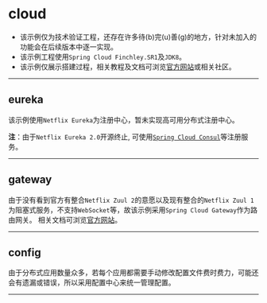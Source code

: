 # cloud

- 该示例仅为技术验证工程，还存在许多待(b)完(u)善(g)的地方，针对未加入的功能会在后续版本中逐一实现。
- 该示例工程使用`Spring Cloud Finchley.SR1`及`JDK8`。
- 该示例仅展示搭建过程，相关教程及文档可浏览[官方网站](https://projects.spring.io/spring-cloud/)或相关社区。

---

## eureka

该示例使用`Netflix Eureka`为注册中心，暂未实现高可用分布式注册中心。

**注**：由于`Netflix Eureka 2.0`开源终止, 可使用[`Spring Cloud Consul`](https://cloud.spring.io/spring-cloud-consul/)等注册服务。

---

## gateway

由于没有看到官方有整合`Netflix Zuul 2`的意愿以及现有整合的`Netflix Zuul 1`为阻塞式服务，不支持`WebSocket`等，故该示例采用`Spring Cloud Gateway`作为路由网关。
相关文档可浏览[官方网站](https://cloud.spring.io/spring-cloud-gateway/)。

---

## config

由于分布式应用数量众多，若每个应用都需要手动修改配置文件费时费力，可能还会有遗漏或错误，所以采用配置中心来统一管理配置。

---
